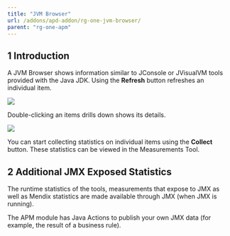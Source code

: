 ```yaml
---
title: "JVM Browser"
url: /addons/apd-addon/rg-one-jvm-browser/
parent: "rg-one-apm"
---
```


## 1 Introduction

A JVM Browser shows information similar to JConsole or JVisualVM tools provided with the Java JDK. Using the **Refresh** button refreshes an individual item.

![](attachments/rg-one-jvm-browser/Overview.png)                

Double-clicking an items drills down shows its details.

![](attachments/rg-one-jvm-browser/Details.png)

You can start collecting statistics on individual items using the **Collect** button. These statistics can be viewed in the Measurements Tool.

## 2 Additional JMX Exposed Statistics

The runtime statistics of the tools, measurements that expose to JMX as well as Mendix statistics are made available through JMX (when JMX is running).

The APM module has Java Actions to publish your own JMX data (for example, the result of a business rule).
